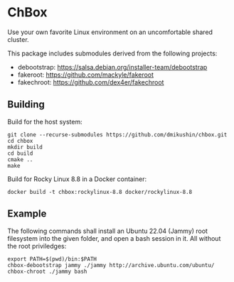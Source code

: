 # ChBox

Use your own favorite Linux environment on an uncomfortable shared cluster.

This package includes submodules derived from the following projects:

* debootstrap: https://salsa.debian.org/installer-team/debootstrap
* fakeroot: https://github.com/mackyle/fakeroot
* fakechroot: https://github.com/dex4er/fakechroot

## Building

Build for the host system:

```
git clone --recurse-submodules https://github.com/dmikushin/chbox.git
cd chbox
mkdir build
cd build
cmake ..
make
```

Build for Rocky Linux 8.8 in a Docker container:

```
docker build -t chbox:rockylinux-8.8 docker/rockylinux-8.8
```

## Example

The following commands shall install an Ubuntu 22.04 (Jammy) root filesystem into the given folder, and open a bash session in it. All without the root priviledges:

```
export PATH=$(pwd)/bin:$PATH
chbox-debootstrap jammy ./jammy http://archive.ubuntu.com/ubuntu/
chbox-chroot ./jammy bash
```

